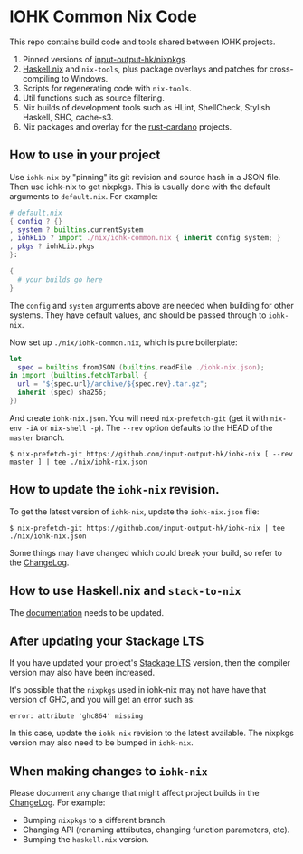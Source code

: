 # IOHK Common Nix Code

This repo contains build code and tools shared between IOHK projects.

1. Pinned versions of [input-output-hk/nixpkgs](https://github.com/input-output-hk/nixpkgs).
2. [Haskell.nix](https://github.com/input-output-hk/haskell.nix) and
   `nix-tools`, plus package overlays and patches for cross-compiling to
   Windows.
3. Scripts for regenerating code with `nix-tools`.
4. Util functions such as source filtering.
5. Nix builds of development tools such as HLint, ShellCheck, Stylish Haskell, SHC, cache-s3.
6. Nix packages and overlay for the [rust-cardano](https://github.com/input-output-hk/rust-cardano)
   projects.

## How to use in your project

Use `iohk-nix` by "pinning" its git revision and source hash in a JSON
file. Then use iohk-nix to get nixpkgs. This is usually done with the
default arguments to `default.nix`. For example:

```nix
# default.nix
{ config ? {}
, system ? builtins.currentSystem
, iohkLib ? import ./nix/iohk-common.nix { inherit config system; }
, pkgs ? iohkLib.pkgs
}:

{
  # your builds go here
}
```

The `config` and `system` arguments above are needed when building for
other systems. They have default values, and should be passed through
to `iohk-nix`.

Now set up `./nix/iohk-common.nix`, which is pure boilerplate:

```nix
let
  spec = builtins.fromJSON (builtins.readFile ./iohk-nix.json);
in import (builtins.fetchTarball {
  url = "${spec.url}/archive/${spec.rev}.tar.gz";
  inherit (spec) sha256;
})
```

And create `iohk-nix.json`. You will need `nix-prefetch-git` (get it
with `nix-env -iA` or `nix-shell -p`). The `--rev` option defaults to
the HEAD of the `master` branch.

```
$ nix-prefetch-git https://github.com/input-output-hk/iohk-nix [ --rev master ] | tee ./nix/iohk-nix.json
```

## How to update the `iohk-nix` revision.

To get the latest version of `iohk-nix`, update the `iohk-nix.json` file:

```
$ nix-prefetch-git https://github.com/input-output-hk/iohk-nix | tee ./nix/iohk-nix.json
```

Some things may have changed which could break your build, so refer to
the [ChangeLog](./changelog.md).

## How to use Haskell.nix and `stack-to-nix`

The [documentation](./docs/nix-toolification.org) needs to be updated.

## After updating your Stackage LTS

If you have updated your project's [Stackage
LTS](https://www.stackage.org/lts) version, then the compiler version
may also have been increased.

It's possible that the `nixpkgs` used in iohk-nix may not have have
that version of GHC, and you will get an error such as:

    error: attribute 'ghc864' missing

In this case, update the `iohk-nix` revision to the latest
available. The nixpkgs version may also need to be bumped in
`iohk-nix`.


## When making changes to `iohk-nix`

Please document any change that might affect project builds in the
[ChangeLog](./changelog.md). For example:

 - Bumping `nixpkgs` to a different branch.
 - Changing API (renaming attributes, changing function parameters, etc).
 - Bumping the `haskell.nix` version.
